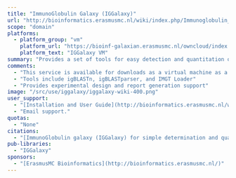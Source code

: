 ```yaml
---
title: "ImmunoGlobulin Galaxy (IGGalaxy)"
url: "http://bioinformatics.erasmusmc.nl/wiki/index.php/Immunoglobulin_Galaxy"
scope: "domain"
platforms:
  - platform_group: "vm"
    platform_url: "https://bioinf-galaxian.erasmusmc.nl/owncloud/index.php/s/tIh7gk8iekqYmQi"
    platform_text: "IGGalaxy VM"
summary: "Provides a set of tools for easy detection and quantitation of immunoglobulin heavy chain alternative transcripts."
comments:
  - "This service is available for downloads as a virtual machine as a Galaxy service."
  - "Tools include igBLASTn, igBLASTparser, and IMGT Loader"
  - "Provides experimental design and report generation support"
image: "/src/use/iggalaxy/iggalaxy-wiki-400.png"
user_support:
  - "[Installation and User Guide](http://bioinformatics.erasmusmc.nl/wiki/index.php/Immunoglobulin_Galaxy)"
  - "Email support."
quotas:
  - "None"
citations:
  - "[ImmunoGlobulin galaxy (IGGalaxy) for simple determination and quantitation of immunoglobulin heavy chain rearrangements from NGS](https://doi.org/10.1186/s12865-014-0059-7), Michael J Moorhouse, David van Zessen, Hanna IJspeert, Saskia Hiltemann, Sebastian Horsman, Peter J van der Spek, Mirjam van der Burg and Andrew P Stubbs. *BMC Immunology* 201415:59 doi:10.1186/s12865-014-0059-7"
pub-libraries:
  - "IGGalaxy"
sponsors: 
  - "[ErasmusMC Bioinformatics](http://bioinformatics.erasmusmc.nl/)"
---
```

